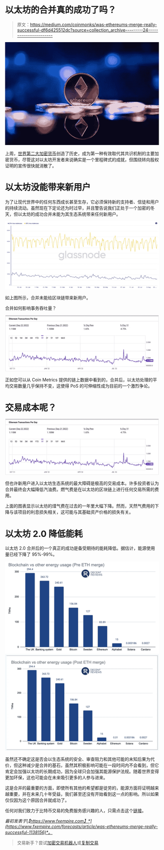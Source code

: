 # 以太坊的合并真的成功了吗？

> 原文：<https://medium.com/coinmonks/was-ethereums-merge-really-successful-df6d425512dc?source=collection_archive---------24----------------------->

![](img/298db9fb1a863bb5498bccc062813b29.png)

上周，[世界第二大加密货币](https://www.fxempire.com/crypto/eth)创造了历史，成为第一种有效取代其共识机制的主要加密货币，尽管这对以太坊开发者来说确实是一个里程碑式的成就，但围绕转向股权证明的宣传很快就消散了。

# 以太坊没能带来新用户

为了让现代世界中的任何东西成长甚至生存，它必须保持新的支持者、信徒和用户的持续流动。虽然现在下定论还为时过早，并且警告说我们正处于一个加密的冬天，但以太坊的成功合并未能为其生态系统带来任何新用户。

![](img/add99cc449d364aabdcc3dea7dfd4766.png)

如上图所示，合并未能给区块链带来新用户。

合并如何影响事务吞吐量？

![](img/f357e1fc83908c04a4ecdb7f0ffa982c.png)

正如您可以从 Coin Metrics 提供的链上数据中看到的，合并后，以太坊处理的平均交易数量几乎保持不变，这使得 PoS 的可伸缩性成为目前的一个激烈争论。

# 交易成本呢？

![](img/f357e1fc83908c04a4ecdb7f0ffa982c.png)

但也许新用户进入以太坊生态系统的最大障碍是极高的交易成本。许多投资者认为合并最终会大幅降低汽油费。燃气费是在以太坊的区块链上进行任何交易所需的费用。

上面的图表显示以太坊的煤气费在过去的一年里大幅下降。然而，天然气费用的下降与该项目的利息损失相关，这可能与其基础资产价格的损失有关。

# 以太坊 2.0 降低能耗

以太坊 2.0 合并后的一个真正的成功是备受期待的能耗降低。据估计，能源使用量已经下降了 95%-99%。

![](img/1b4b2f6e52e7dca372d9ecb88919c99b.png)![](img/813a6cb5bf3f2bb77812fc0ef15e8977.png)

虽然还不确定这是否会以生态系统的安全、审查阻力和其他可能的未知后果为代价，但这种减少是合并的基石，虽然其积极影响可能在一段时间内不会看到，但它肯定会加强以太坊的长期成功，因为全球只会加强其能源保护法规。随着世界变得更加环保，这也可能会在未来吸引更多的人参与进来。

这是合并的最重要的方面，即使所有其他的希望都是徒劳的，能源方面将证明越来越重要，并在未来几十年受益，我们甚至还没有开始看到这一点的影响。所以如果仅仅因为这个原因合并就成功了。

任何对我们致力于比特币交易的免费服务感兴趣的人，只需点击这个[链接](https://www.thegoldforecast.com/bitcoin)。

*最初发表于*[*【https://www.fxempire.com】*](https://www.fxempire.com/forecasts/article/was-ethereums-merge-really-successful-1138156)*。*

> 交易新手？尝试[加密交易机器人](/coinmonks/crypto-trading-bot-c2ffce8acb2a)或[复制交易](/coinmonks/top-10-crypto-copy-trading-platforms-for-beginners-d0c37c7d698c)